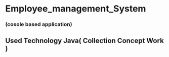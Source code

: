  <h1>Employee_management_System</h1>
 <h3 style="color=red;">(cosole based application)</h3>
<h2>Used Technology Java(  Collection Concept Work )</h2>
